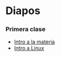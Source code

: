 # Diapos

### Primera clase

* [Intro a la materia](https://docs.google.com/presentation/d/11q_kUsdCt_-DVdMO5H604OeIyPs3CLMsYfPjeU60EL0/edit?usp=sharing)
* [Intro a Linux](https://drive.google.com/file/d/18zQ8EG1K3PvUq6M24VQy3eYI_SH4Sq5X/view?usp=sharing)

